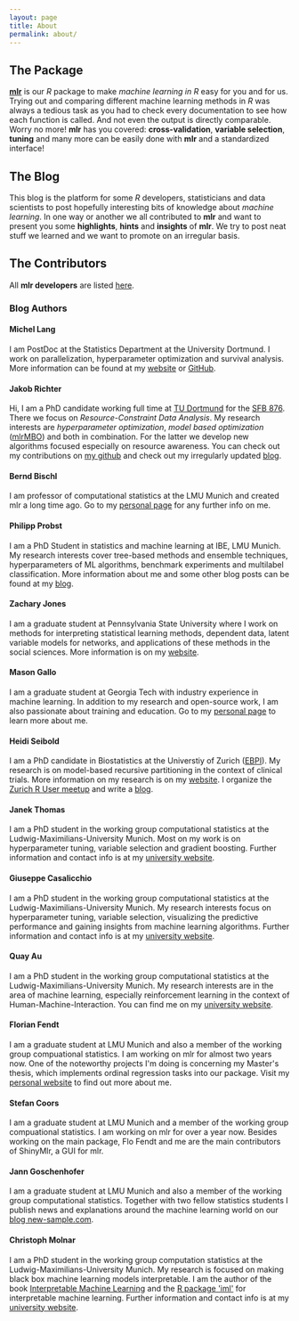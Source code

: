 ```yaml
---
layout: page
title: About
permalink: about/
---
```


## The Package

[**mlr**](https://github.com/mlr-org/mlr) is our *R* package to make *machine learning in R* easy for you and for us.
Trying out and comparing different machine learning methods in *R* was always a tedious task as you had to check every documentation to see how each function is called.
And not even the output is directly comparable.
Worry no more!
**mlr** has you covered: **cross-validation**, **variable selection**, **tuning** and many more can be easily done with **mlr** and a standardized interface!

## The Blog

This blog is the platform for some *R* developers, statisticians and data scientists to post hopefully interesting bits of knowledge about *machine learning*.
In one way or another we all contributed to **mlr** and want to present you some **highlights**, **hints** and **insights** of **mlr**.
We try to post neat stuff we learned and we want to promote on an irregular basis.


## The Contributors

All **mlr developers** are listed [here](https://github.com/mlr-org/mlr/wiki/mlr-developer-team-and-contributors-page).

### Blog Authors

#### Michel Lang

I am PostDoc at the Statistics Department at the University Dortmund.
I work on parallelization, hyperparameter optimization and survival analysis.
More information can be found at my [website](https://www.statistik.tu-dortmund.de/lang00.html) or [GitHub](https://github.com/mllg).

#### Jakob Richter

Hi, I am a PhD candidate working full time at [TU Dortmund](https://www.statistik.tu-dortmund.de/richter.html) for the [SFB 876](http://sfb876.tu-dortmund.de/).
There we focus on *Resource-Constraint Data Analysis*.
My research interests are *hyperparameter optimization*, *model based optimization* ([mlrMBO](https://github.com/berndbischl/mlrMBO)) and both in combination.
For the latter we develop new algorithms focused especially on resource awareness.
You can check out my contributions on [my github](https://github.com/jakob-r) and check out my irregularly updated [blog](https://jakob-r.github.io).

#### Bernd Bischl

I am professor of computational statistics at the LMU Munich and created mlr a long time ago.
Go to my [personal page](https://www.compstat.statistik.uni-muenchen.de/people/bischl/) for any further info on me.

#### Philipp Probst

I am a PhD Student in statistics and machine learning at IBE, LMU Munich.
My research interests cover tree-based methods and ensemble techniques, hyperparameters of ML algorithms, benchmark experiments and multilabel classification.
More information about me and some other blog posts can be found at my [blog](http://philipppro.github.io/).

#### Zachary Jones

I am a graduate student at Pennsylvania State University where I work on methods for interpreting
statistical learning methods, dependent data, latent variable models for networks, and applications of these
methods in the social sciences. More information is on my [website](http://zmjones.com).

#### Mason Gallo

I am a graduate student at Georgia Tech with industry experience in machine learning. In addition
to my research and open-source work, I am also passionate about training and education. Go to
my [personal page](http://masongallo.github.io/) to learn more about me.

#### Heidi Seibold

I am a PhD candidate in Biostatistics at the Universtiy of Zurich
([EBPI](http://www.ebpi.uzh.ch/en/aboutus/people.html)).
My research is on model-based recursive partitioning in the context of clinical trials.
More information on my research is on my [website](http://www.ebpi.uzh.ch/en/aboutus/departments/biostatistics/teambiostats/seibold.html).
I organize the [Zurich R User meetup](http://www.meetup.com/Zurich-R-User-Group/) and write a
[blog](http://heidiseibold.github.io/).

#### Janek Thomas

I am a PhD student in the working group computational statistics at the Ludwig-Maximilians-University Munich.
Most on my work is on hyperparameter tuning, variable selection and gradient boosting.
Further information and contact info is at my [university website](http://www.compstat.statistik.uni-muenchen.de/people/thomas/).

#### Giuseppe Casalicchio

I am a PhD student in the working group computational statistics at the Ludwig-Maximilians-University Munich.
My research interests focus on hyperparameter tuning, variable selection, visualizing the predictive performance and gaining insights from machine learning algorithms.
Further information and contact info is at my [university website](http://www.compstat.statistik.uni-muenchen.de/people/casalicchio/).

#### Quay Au

I am a PhD student in the working group computational statistics at the Ludwig-Maximilians-University Munich.
My research interests are in the area of machine learning, especially reinforcement learning in the context of Human-Machine-Interaction.
You can find me on my [university website](http://www.compstat.statistik.uni-muenchen.de/people/au/).

#### Florian Fendt

I am a graduate student at LMU Munich and also a member of
the working group compuational statistics.
I am working on mlr for almost two years now. One of the noteworthy
projects I'm doing is concerning my Master's thesis,
which implements ordinal regression tasks into our package.
Visit my [personal website](http://florianfendt.com) to find out more about me.

#### Stefan Coors

I am a graduate student at LMU Munich and a member of
the working group compuational statistics.
I am working on mlr for over a year now. Besides working on the main package,
Flo Fendt and me are the main contributors of ShinyMlr, a GUI for mlr.

#### Jann Goschenhofer

I am a graduate student at LMU Munich and also a member of the working group computational statistics. Together with two fellow statistics students I publish news and explanations around the machine learning world on our [blog new-sample.com](www.new-sample.com). 

#### Christoph Molnar
I am a PhD student in the working group computation statistics at the Ludwig-Maximilians-University Munich. 
My research is focused on making black box machine learning models interpretable.
I am the author of the book [Interpretable Machine Learning](https://leanpub.com/interpretable-machine-learning) and the [R package 'iml'](https://github.com/christophM/iml) for interpretable machine learning. 
Further information and contact info is at my [university website](http://www.compstat.statistik.uni-muenchen.de/people/molnar/).



